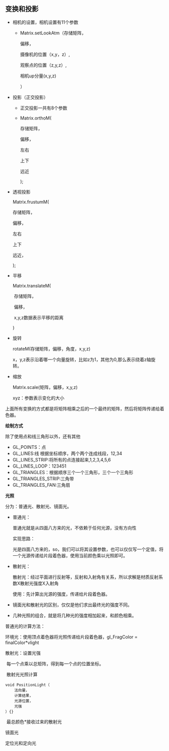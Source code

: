 ## 变换和投影

- 相机的设置，相机设置有11个参数 

  - Matrix.setLookAtm（存储矩阵，

    偏移，

    摄像机的位置（x,y，z）,

    观察点的位置（z,y,z）,

    相机up分量(x,y,z)

    ）

- 投影（正交投影）

  - 正交投影一共有8个参数

  - Matrix.orthoM(

    存储矩阵，

    偏移，

    左右

    上下

    远近

    );

- 透视投影

  Matrix.frustumM(

  存储矩阵，

  偏移，

  左右

  上下

  远近，

  );

- 平移

  Matrix.translateM(

  ​	存储矩阵，

  ​	偏移，

  ​	x,y,z数据表示平移的距离

  )

- 旋转

  rotateM(存储矩阵，偏移，角度，x,y,z)

  x，y,z表示沿着哪一个向量旋转，比如z为1，其他为0,那么表示绕着z轴旋转。

- 缩放

  Matrix.scale(矩阵，偏移，x,y,z)

  xyz：参数表示变化的大小



上面所有变换的方式都是将矩阵相乘之后的一个最终的矩阵，然后将矩阵传递给着色器。



**绘制方式**

除了使用点和线三角形以外，还有其他

- GL_POINTS：点
- GL_LINES:线  根据坐标顺序，两个两个连成线段，12,34
- GL_LINES_STRIP:将所有的点连接起来,1,2,3,4,5,6
- GL_LINES_LOOP：123451
- GL_TRIANGLES：根据顺序三个一个三角形，三个一个三角形
- GL_TRIANGLES_STRIP:三角带
- GL_TRIANGLES_FAN:三角扇



**光照**

分为：普通光、散射光、镜面光。

- 普通光：

  普通光就是从四面八方来的光，不依赖于任何光源，没有方向性

  实现思路：

  ​	光是四面八方来的，so，我们可以将其设置参数，也可以仅仅写一个定值，将一个光源传递给片段着色器，使用当前颜色乘以光照即可。

- 散射光：

  散射光：经过平面进行反射等，反射和入射角有关系，所以求解是材质反射系数X散射光强度X入射角

  使用：先计算出光源的强度，传递给片段着色器。

- 镜面光和散射光的区别，仅仅是他们求出最终光的强度不同。

- 几种光照的组合，就是将几种光的强度相加起来，和颜色相乘。



普通光的计算方法：

环境光：使用顶点着色器将光照传递给片段着色器，gl_FragColor = finalColor*vlight

散射光：设置光强

​	每一个点乘以总矩阵，得到每一个点的位置坐标。

​	散射光光照计算

```
void PositionLight（
	法向量，
	计算结果，
	光源位置，
	光强
）{}
```



​	最总颜色*接收过来的散射光

镜面光

定位光和定向光





